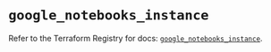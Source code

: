 # `google_notebooks_instance`

Refer to the Terraform Registry for docs: [`google_notebooks_instance`](https://registry.terraform.io/providers/hashicorp/google-beta/5.38.0/docs/resources/google_notebooks_instance).
